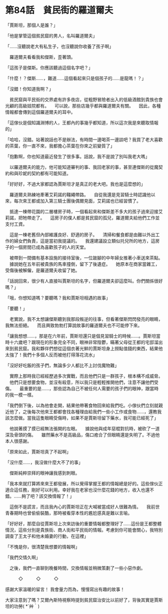 # 第84話　貧民街的羅道爾夫
「賈斯坦，那個人是誰？」

「他是掌管這個貧民窟的男人，名叫羅道爾夫」

「……沒聽說老大有私生子，也沒聽說你收養了孩子啊」

　羅道爾夫看看我和傑斯，歪著頭。

「這孩子是傑斯。你應該聽過這個名字吧？」

「什麼！？傑斯……，難道……這個看起來只是個孩子的……是龍嗎！？」

「沒錯！你知道我啊？」

　貧民窟與平民街的交界處有許多夜店，從粗野冒險者出入的低級酒館到貴族也會光顧的高級妓院都有。
　可以說，那些店幾乎都與羅道爾夫有關。
　因此，各種情報都會傳到這個羅道爾夫的耳中。

「這傢伙是個知識淵博的人，王都內的事幾乎都知道，所以這次我是來聽取情報的」

「哈哈，沒錯。站著說話也不是辦法，有時間一邊喝茶一邊談吧？我買了老大喜歡的茶葉，你一直不來，我都擔心茶葉在你來之前變質了」

「抱歉啊，你也知道最近發生了很多事。話說，我不是說了別叫我老大嗎」

　以羅道爾夫的能力，他可能知道審判的事、我回老家的事，甚至連傑斯的從魔契約和與珍妮的契約都有可能知道。

「好好好，不過大家都認為賈斯坦才是真正的老大吧。我也是這麼想的」

　羅道爾夫熟練地牽著艾莉諾的韁繩帶路。
　自從我還是見習騎士時認識他以來，每次來王都或加入第三騎士團後偶爾見面，艾莉諾也已經習慣了。

　抵達一棟帶花園的二層樓房子時，一個看起來和傑斯差不多大的孩子過來迎接艾莉諾，把牠帶走了。
　這房子的僕人都是貧民窟的孤兒，羅道爾夫給他們工作並支付工資。

　這是一棟老舊但內部維護良好、舒適的房子。
　清掃和餐食都是由難以外出工作的婦女們負責，這是當初我提議的。
　我還建議設立類似托兒所的地方，這房子的一個房間已成為喜歡孩子的人的天堂。

　被帶到一間備有基本設施的接待室後，一位跛腳的中年婦女推著小車送來茶點。
　據說她在五年前被貴族的馬車撞倒，留下了後遺症。
　她原本在商家當雜工，受傷後被解僱，是羅道爾夫收留了她。

「話說回來，很少有人直接叫賈斯坦的名字，但羅道爾夫卻這麼叫。你們關係很好嗎？」

「哦，你想知道嗎？要聽嗎？我和賈斯坦相遇的故事」

「要聽！」

　老實說，我不太想讓傑斯聽到我那段叛逆的往事，但看著傑斯閃閃發亮的眼睛，我無法拒絕。
　而且興致勃勃打算說故事的羅道爾夫也不可能停下來。

「讓我想想……，那是在六年前，賈斯坦還只是個見習騎士的時候……。賈斯坦當時十六歲吧？跟現在的形象完全不同，眼神非常陰鬱，瞞著父母從王都的宅邸溜出來到貧民窟。我和夥伴們想從這個衣著光鮮的賈斯坦身上撈點值錢的東西，結果他太強了！我們十多個人反而被他打得落花流水」

「沒好好吃飯的孩子們，無論多少人都比不上討伐魔物難」

　實際上那時我已經經歷過多次實戰，而且他們只是一群孩子，根本構不成威脅。
　他們只是想要食物，並沒有殺意，所以我只是輕輕推開他們，注意不讓他們受傷。
　最重要的是……，那些認為自己不被任何人需要的孩子們的眼神，跟當時的我一模一樣。

「我們倒下後，以為他會走開，結果他帶著食物回來給我們吃。小傢伙們立刻就親近他了，之後每次他來王都都會找各種理由給我們一些小工作或食物……，還教我該怎麼做。當我這隻眼睛受傷時，如果不是賈斯坦留下藥水，我可能已經死了」

　他說著摸了摸已經無法張開的左眼。
　據說他與成年惡棍對抗時，被砍了一道深及骨頭的傷。
　雖然藥水不是高級品，傷口癒合了但眼睛還是失明了。不過他本人很感謝。

「原來如此，賈斯坦真了不起啊」

「沒什麼……，我沒做什麼大不了的事」

　傑斯純粹崇拜的眼神讓我感到刺眼。

「我本來就打算將來來王都發展，所以覺得掌握王都的情報總是好的。這些傢伙正適合這任務，剛好可以利用。幸好我在老家也沒什麼花錢的地方，收入也還不錯。……夠了吧？該交換情報了！」

　這倒不是謊言，而且我內心的賈斯坦正在大喊被當成好人很難為情。
　我前世青春期時也曾偷偷裝酷，那時被看穿本性的尷尬感真是難以言喻。

「好好好，那麼自從賈斯坦上次來訪後的重要情報都整理好了……這份是王都整體情況，這些分別是貴族街、商人街和平民街的情報。考慮到你可能會關心，我特別調查了王太子和他未婚妻的行動，在這裡」

「不愧是你，很清楚我想要的情報啊」

「我們交情久啊」

　之後，我們一直聊到晚餐時間，交換情報並稍微策劃了一些小惡作劇。

　　　◇　　　◇　　　◇

感謝大家溫暖的留言！
我會量力而為，慢慢寫出有趣的故事！

大家注意到了嗎？艾爾內斯特視察時提到貧民窟治安比以前好了，背後其實是賈斯坦的功勞( *´艸｀)